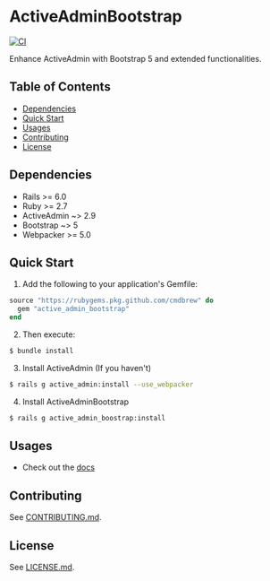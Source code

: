 # ActiveAdminBootstrap <!-- omit in toc -->
[![CI](https://github.com/CMDBrew/active_admin_bootstrap/actions/workflows/ci.yml/badge.svg?branch=master)](https://github.com/CMDBrew/active_admin_bootstrap/actions/workflows/ci.yml)

Enhance ActiveAdmin with Bootstrap 5 and extended functionalities.

## Table of Contents <!-- omit in toc -->
- [Dependencies](#dependencies)
- [Quick Start](#quick-start)
- [Usages](#usages)
- [Contributing](#contributing)
- [License](#license)

## Dependencies
- Rails >= 6.0
- Ruby >= 2.7
- ActiveAdmin ~> 2.9
- Bootstrap ~> 5
- Webpacker >= 5.0

## Quick Start
1. Add the following to your application's Gemfile:
```ruby
source "https://rubygems.pkg.github.com/cmdbrew" do
  gem "active_admin_bootstrap"
end
```

2. Then execute:
```bash
$ bundle install
```

3. Install ActiveAdmin (If you haven't)
```bash
$ rails g active_admin:install --use_webpacker
```

4. Install ActiveAdminBootstrap
```bash
$ rails g active_admin_boostrap:install
```

## Usages
- Check out the [docs](https://cmdbrew.github.io/active_admin_bootstrap)

## Contributing
See [CONTRIBUTING.md](CONTRIBUTING.md).

## License
See [LICENSE.md](LICENSE.md).
